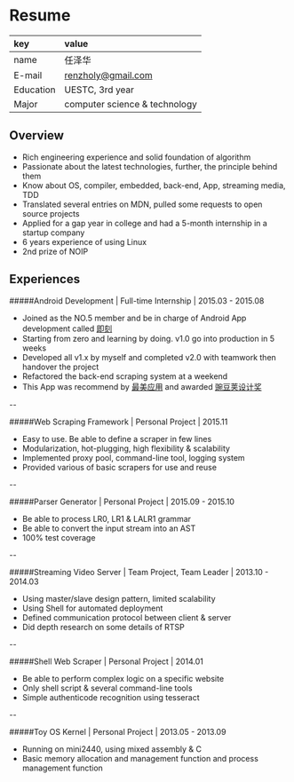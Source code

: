Resume
====
|key|value|
|:--|:--|
|name|任泽华|
|E-mail|[renzholy@gmail.com](mailto:renzholy@gmail.com)|
|Education|UESTC, 3rd year|
|Major|computer science & technology|

Overview
----
- Rich engineering experience and solid foundation of algorithm
- Passionate about the latest technologies, further, the principle behind them
- Know about OS, compiler, embedded, back-end, App, streaming media, TDD
- Translated several entries on MDN, pulled some requests to open source projects
- Applied for a gap year in college and had a 5-month internship in a startup company
- 6 years experience of using Linux
- 2nd prize of NOIP

Experiences
----
#####Android Development | Full-time Internship | 2015.03 - 2015.08
- Joined as the NO.5 member and be in charge of Android App development called [即刻](http://jike.ruguoapp.com)
- Starting from zero and learning by doing. v1.0 go into production in 5 weeks
- Developed all v1.x by myself and completed v2.0 with teamwork then handover the project
- Refactored the back-end scraping system at a weekend
- This App was recommend by [最美应用](http://zuimeia.com/app/2879/) and awarded [豌豆荚设计奖](http://www.wandoujia.com/award/blog/com.ruguoapp.jike)

--

#####Web Scraping Framework | Personal Project | 2015.11
- Easy to use. Be able to define a scraper in few lines
- Modularization, hot-plugging, high flexibility & scalability
- Implemented proxy pool, command-line tool, logging system
- Provided various of basic scrapers for use and reuse

--

#####Parser Generator | Personal Project | 2015.09 - 2015.10
- Be able to process LR0, LR1 & LALR1 grammar
- Be able to convert the input stream into an AST
- 100% test coverage

--

#####Streaming Video Server | Team Project, Team Leader | 2013.10 - 2014.03
- Using master/slave design pattern, limited scalability
- Using Shell for automated deployment
- Defined communication protocol between client & server
- Did depth research on some details of RTSP

--

#####Shell Web Scraper | Personal Project | 2014.01
- Be able to perform complex logic on a specific website
- Only shell script & several command-line tools
- Simple authenticode recognition using tesseract

--

#####Toy OS Kernel | Personal Project | 2013.05 - 2013.09
- Running on mini2440, using mixed assembly & C
- Basic memory allocation and management function and process management function
